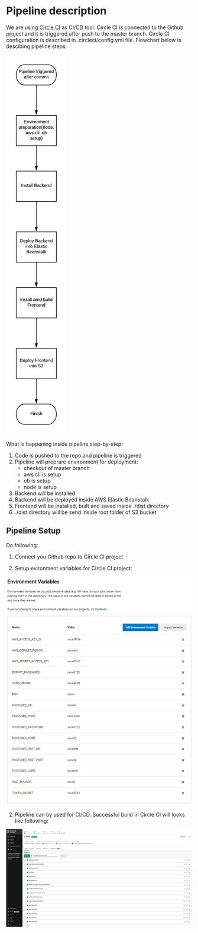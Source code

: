 # Pipeline description

We are using [Circle CI](https://circleci.com/) as CI/CD tool. Circle CI is connected to the Github project and it is triggered after push to the master branch. Circle CI configuration is described in .circleci/config.yml file.
Flowchart below is descibing pipeline steps:

![Flowchart describing pipeline](./images/pipeline.png)

What is happening inside pipeline step-by-step: 


1. Code is pushed to the repo and pipeline is triggered
2. Pipeline will preprare environment for deployment:
   - checkout of master branch
   - aws cli is setup
   - eb is setup
   - node is setup
3. Backend will be installed
4. Backend will be deployed inside AWS Elastic Beanstalk
5. Frontend will be installed, built and saved inside ./dist directory
6. ./dist directory will be send inside root folder of S3 bucket


## Pipeline Setup

Do following:

1. Connect you Github repo to Circle CI project

2. Setup evironment variables for Circle CI project:

![Flowchart describing pipeline](./images/pipeline-env.png)

2. Pipeline can by used for CI/CD. Successful build in Circle CI will looks like following:

![Flowchart describing pipeline](./images/pipeline-last-build.PNG)